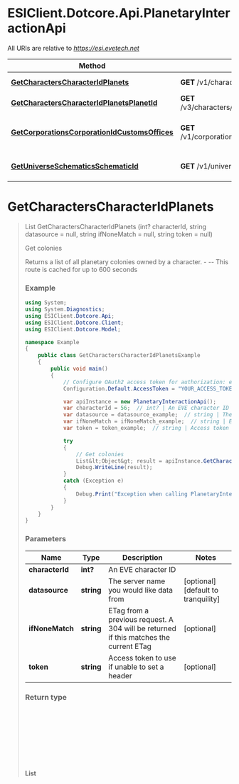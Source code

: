 # ESIClient.Dotcore.Api.PlanetaryInteractionApi

All URIs are relative to *https://esi.evetech.net*

Method | HTTP request | Description
------------- | ------------- | -------------
[**GetCharactersCharacterIdPlanets**](PlanetaryInteractionApi.md#getcharacterscharacteridplanets) | **GET** /v1/characters/{character_id}/planets/ | Get colonies
[**GetCharactersCharacterIdPlanetsPlanetId**](PlanetaryInteractionApi.md#getcharacterscharacteridplanetsplanetid) | **GET** /v3/characters/{character_id}/planets/{planet_id}/ | Get colony layout
[**GetCorporationsCorporationIdCustomsOffices**](PlanetaryInteractionApi.md#getcorporationscorporationidcustomsoffices) | **GET** /v1/corporations/{corporation_id}/customs_offices/ | List corporation customs offices
[**GetUniverseSchematicsSchematicId**](PlanetaryInteractionApi.md#getuniverseschematicsschematicid) | **GET** /v1/universe/schematics/{schematic_id}/ | Get schematic information


<a name="getcharacterscharacteridplanets"></a>
# **GetCharactersCharacterIdPlanets**
> List<Object> GetCharactersCharacterIdPlanets (int? characterId, string datasource = null, string ifNoneMatch = null, string token = null)

Get colonies

Returns a list of all planetary colonies owned by a character.  - --  This route is cached for up to 600 seconds

### Example
```csharp
using System;
using System.Diagnostics;
using ESIClient.Dotcore.Api;
using ESIClient.Dotcore.Client;
using ESIClient.Dotcore.Model;

namespace Example
{
    public class GetCharactersCharacterIdPlanetsExample
    {
        public void main()
        {
            // Configure OAuth2 access token for authorization: evesso
            Configuration.Default.AccessToken = "YOUR_ACCESS_TOKEN";

            var apiInstance = new PlanetaryInteractionApi();
            var characterId = 56;  // int? | An EVE character ID
            var datasource = datasource_example;  // string | The server name you would like data from (optional)  (default to tranquility)
            var ifNoneMatch = ifNoneMatch_example;  // string | ETag from a previous request. A 304 will be returned if this matches the current ETag (optional) 
            var token = token_example;  // string | Access token to use if unable to set a header (optional) 

            try
            {
                // Get colonies
                List&lt;Object&gt; result = apiInstance.GetCharactersCharacterIdPlanets(characterId, datasource, ifNoneMatch, token);
                Debug.WriteLine(result);
            }
            catch (Exception e)
            {
                Debug.Print("Exception when calling PlanetaryInteractionApi.GetCharactersCharacterIdPlanets: " + e.Message );
            }
        }
    }
}
```

### Parameters

Name | Type | Description  | Notes
------------- | ------------- | ------------- | -------------
 **characterId** | **int?**| An EVE character ID | 
 **datasource** | **string**| The server name you would like data from | [optional] [default to tranquility]
 **ifNoneMatch** | **string**| ETag from a previous request. A 304 will be returned if this matches the current ETag | [optional] 
 **token** | **string**| Access token to use if unable to set a header | [optional] 

### Return type

**List<Object>**

### Authorization

[evesso](../README.md#evesso)

### HTTP request headers

 - **Content-Type**: application/json
 - **Accept**: application/json

[[Back to top]](#) [[Back to API list]](../README.md#documentation-for-api-endpoints) [[Back to Model list]](../README.md#documentation-for-models) [[Back to README]](../README.md)

<a name="getcharacterscharacteridplanetsplanetid"></a>
# **GetCharactersCharacterIdPlanetsPlanetId**
> GetCharactersCharacterIdPlanetsPlanetIdOk GetCharactersCharacterIdPlanetsPlanetId (int? characterId, int? planetId, string datasource = null, string ifNoneMatch = null, string token = null)

Get colony layout

Returns full details on the layout of a single planetary colony, including links, pins and routes. Note: Planetary information is only recalculated when the colony is viewed through the client. Information will not update until this criteria is met.  - --  This route is cached for up to 600 seconds

### Example
```csharp
using System;
using System.Diagnostics;
using ESIClient.Dotcore.Api;
using ESIClient.Dotcore.Client;
using ESIClient.Dotcore.Model;

namespace Example
{
    public class GetCharactersCharacterIdPlanetsPlanetIdExample
    {
        public void main()
        {
            // Configure OAuth2 access token for authorization: evesso
            Configuration.Default.AccessToken = "YOUR_ACCESS_TOKEN";

            var apiInstance = new PlanetaryInteractionApi();
            var characterId = 56;  // int? | An EVE character ID
            var planetId = 56;  // int? | Planet id of the target planet
            var datasource = datasource_example;  // string | The server name you would like data from (optional)  (default to tranquility)
            var ifNoneMatch = ifNoneMatch_example;  // string | ETag from a previous request. A 304 will be returned if this matches the current ETag (optional) 
            var token = token_example;  // string | Access token to use if unable to set a header (optional) 

            try
            {
                // Get colony layout
                GetCharactersCharacterIdPlanetsPlanetIdOk result = apiInstance.GetCharactersCharacterIdPlanetsPlanetId(characterId, planetId, datasource, ifNoneMatch, token);
                Debug.WriteLine(result);
            }
            catch (Exception e)
            {
                Debug.Print("Exception when calling PlanetaryInteractionApi.GetCharactersCharacterIdPlanetsPlanetId: " + e.Message );
            }
        }
    }
}
```

### Parameters

Name | Type | Description  | Notes
------------- | ------------- | ------------- | -------------
 **characterId** | **int?**| An EVE character ID | 
 **planetId** | **int?**| Planet id of the target planet | 
 **datasource** | **string**| The server name you would like data from | [optional] [default to tranquility]
 **ifNoneMatch** | **string**| ETag from a previous request. A 304 will be returned if this matches the current ETag | [optional] 
 **token** | **string**| Access token to use if unable to set a header | [optional] 

### Return type

[**GetCharactersCharacterIdPlanetsPlanetIdOk**](GetCharactersCharacterIdPlanetsPlanetIdOk.md)

### Authorization

[evesso](../README.md#evesso)

### HTTP request headers

 - **Content-Type**: application/json
 - **Accept**: application/json

[[Back to top]](#) [[Back to API list]](../README.md#documentation-for-api-endpoints) [[Back to Model list]](../README.md#documentation-for-models) [[Back to README]](../README.md)

<a name="getcorporationscorporationidcustomsoffices"></a>
# **GetCorporationsCorporationIdCustomsOffices**
> List<Object> GetCorporationsCorporationIdCustomsOffices (int? corporationId, string datasource = null, string ifNoneMatch = null, int? page = null, string token = null)

List corporation customs offices

List customs offices owned by a corporation  - --  This route is cached for up to 3600 seconds  - -- Requires one of the following EVE corporation role(s): Director

### Example
```csharp
using System;
using System.Diagnostics;
using ESIClient.Dotcore.Api;
using ESIClient.Dotcore.Client;
using ESIClient.Dotcore.Model;

namespace Example
{
    public class GetCorporationsCorporationIdCustomsOfficesExample
    {
        public void main()
        {
            // Configure OAuth2 access token for authorization: evesso
            Configuration.Default.AccessToken = "YOUR_ACCESS_TOKEN";

            var apiInstance = new PlanetaryInteractionApi();
            var corporationId = 56;  // int? | An EVE corporation ID
            var datasource = datasource_example;  // string | The server name you would like data from (optional)  (default to tranquility)
            var ifNoneMatch = ifNoneMatch_example;  // string | ETag from a previous request. A 304 will be returned if this matches the current ETag (optional) 
            var page = 56;  // int? | Which page of results to return (optional)  (default to 1)
            var token = token_example;  // string | Access token to use if unable to set a header (optional) 

            try
            {
                // List corporation customs offices
                List&lt;Object&gt; result = apiInstance.GetCorporationsCorporationIdCustomsOffices(corporationId, datasource, ifNoneMatch, page, token);
                Debug.WriteLine(result);
            }
            catch (Exception e)
            {
                Debug.Print("Exception when calling PlanetaryInteractionApi.GetCorporationsCorporationIdCustomsOffices: " + e.Message );
            }
        }
    }
}
```

### Parameters

Name | Type | Description  | Notes
------------- | ------------- | ------------- | -------------
 **corporationId** | **int?**| An EVE corporation ID | 
 **datasource** | **string**| The server name you would like data from | [optional] [default to tranquility]
 **ifNoneMatch** | **string**| ETag from a previous request. A 304 will be returned if this matches the current ETag | [optional] 
 **page** | **int?**| Which page of results to return | [optional] [default to 1]
 **token** | **string**| Access token to use if unable to set a header | [optional] 

### Return type

**List<Object>**

### Authorization

[evesso](../README.md#evesso)

### HTTP request headers

 - **Content-Type**: application/json
 - **Accept**: application/json

[[Back to top]](#) [[Back to API list]](../README.md#documentation-for-api-endpoints) [[Back to Model list]](../README.md#documentation-for-models) [[Back to README]](../README.md)

<a name="getuniverseschematicsschematicid"></a>
# **GetUniverseSchematicsSchematicId**
> GetUniverseSchematicsSchematicIdOk GetUniverseSchematicsSchematicId (int? schematicId, string datasource = null, string ifNoneMatch = null)

Get schematic information

Get information on a planetary factory schematic  - --  This route is cached for up to 3600 seconds

### Example
```csharp
using System;
using System.Diagnostics;
using ESIClient.Dotcore.Api;
using ESIClient.Dotcore.Client;
using ESIClient.Dotcore.Model;

namespace Example
{
    public class GetUniverseSchematicsSchematicIdExample
    {
        public void main()
        {
            var apiInstance = new PlanetaryInteractionApi();
            var schematicId = 56;  // int? | A PI schematic ID
            var datasource = datasource_example;  // string | The server name you would like data from (optional)  (default to tranquility)
            var ifNoneMatch = ifNoneMatch_example;  // string | ETag from a previous request. A 304 will be returned if this matches the current ETag (optional) 

            try
            {
                // Get schematic information
                GetUniverseSchematicsSchematicIdOk result = apiInstance.GetUniverseSchematicsSchematicId(schematicId, datasource, ifNoneMatch);
                Debug.WriteLine(result);
            }
            catch (Exception e)
            {
                Debug.Print("Exception when calling PlanetaryInteractionApi.GetUniverseSchematicsSchematicId: " + e.Message );
            }
        }
    }
}
```

### Parameters

Name | Type | Description  | Notes
------------- | ------------- | ------------- | -------------
 **schematicId** | **int?**| A PI schematic ID | 
 **datasource** | **string**| The server name you would like data from | [optional] [default to tranquility]
 **ifNoneMatch** | **string**| ETag from a previous request. A 304 will be returned if this matches the current ETag | [optional] 

### Return type

[**GetUniverseSchematicsSchematicIdOk**](GetUniverseSchematicsSchematicIdOk.md)

### Authorization

No authorization required

### HTTP request headers

 - **Content-Type**: application/json
 - **Accept**: application/json

[[Back to top]](#) [[Back to API list]](../README.md#documentation-for-api-endpoints) [[Back to Model list]](../README.md#documentation-for-models) [[Back to README]](../README.md)

